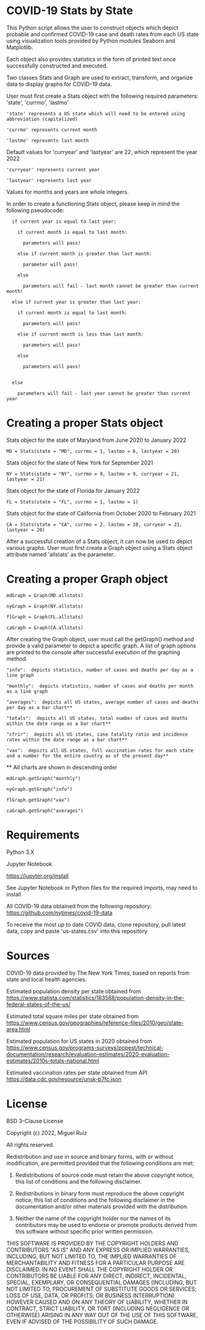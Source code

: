 # COVID-19 Stats by State

This Python script allows the user to construct objects which depict probable and confirmed COVID-19 case and death rates from each US state using visualization tools provided by Python modules Seaborn and Matplotlib.

Each object also provides statistics in the form of printed text once successfully constructed and executed.

Two classes Stats and Graph are used to extract, transform, and organize data to display graphs for COVID-19 data.

User must first create a Stats object with the following required parameters: 'state', 'currmo', 'lastmo'
~~~~~~~~~~~~~~~~~~~~~~~~~~~~~~~~~~~~~~~~~~~~~~~~~~~~~~~~~~~~~~~~
'state' represents a US state which will need to be entered using abbreviation (capitalized)

'currmo' represents current month

'lastmo' represents last month
~~~~~~~~~~~~~~~~~~~~~~~~~~~~~~~~~~~~~~~~~~~~~~~~~~~~~~~~~~~~~~~~

Default values for 'curryear' and 'lastyear' are 22, which represent the year 2022
~~~~~~~~~~~~~~~~~~~~~~~~~~~~~~~~~~~~~~~~~~~~~~~~~~~~~~~~~~~~~~~~
'curryear' represents current year

'lastyear' represents last year
~~~~~~~~~~~~~~~~~~~~~~~~~~~~~~~~~~~~~~~~~~~~~~~~~~~~~~~~~~~~~~~~

Values for months and years are whole integers.

In order to create a functioning Stats object, please keep in mind the following pseudocode:
~~~~~~~~~~~~~~~~~~~~~~~~~~~~~~~~~~~~~~~~~~~~~~~~~~~~~~~~~~
  if current year is equal to last year:

    if current month is equal to last month:
    
      parameters will pass!
      
    else if current month is greater than last month:
    
      parameter will pass!
      
    else
    
      parameters will fail - last month cannot be greater than current month!

  else if current year is greater than last year:

    if current month is equal to last month:
    
      parameters will pass!
      
    else if current month is less than last month:
    
      parameters will pass!
      
    else
    
      parameters will pass!
      
      
  else
  
    parameters will fail - last year cannot be greater than current year
~~~~~~~~~~~~~~~~~~~~~~~~~~~~~~~~~~~~~~~~~~~~~~~~~~~~~~~~~~~~~~~~

# Creating a proper Stats object

Stats object for the state of Maryland from June 2020 to January 2022
~~~~~~~~~~~~~~~~~~~~~~~~~~~~~~~~~~~~~~~~~~~~~~~~~~~~~~~~~~~~~~~~
MD = Stats(state = "MD", currmo = 1, lastmo = 6, lastyear = 20)
~~~~~~~~~~~~~~~~~~~~~~~~~~~~~~~~~~~~~~~~~~~~~~~~~~~~~~~~~~~~~~~~

Stats object for the state of New York for September 2021
~~~~~~~~~~~~~~~~~~~~~~~~~~~~~~~~~~~~~~~~~~~~~~~~~~~~~~~~~~~~~~~~
NY = Stats(state = "NY", currmo = 9, lastmo = 9, curryear = 21, lastyear = 21)
~~~~~~~~~~~~~~~~~~~~~~~~~~~~~~~~~~~~~~~~~~~~~~~~~~~~~~~~~~~~~~~~

Stats object for the state of Florida for January 2022
~~~~~~~~~~~~~~~~~~~~~~~~~~~~~~~~~~~~~~~~~~~~~~~~~~~~~~~~~~~~~~~~
FL = Stats(state = "FL", currmo = 1, lastmo = 1)
~~~~~~~~~~~~~~~~~~~~~~~~~~~~~~~~~~~~~~~~~~~~~~~~~~~~~~~~~~~~~~~~

Stats object for the state of California from October 2020 to February 2021
~~~~~~~~~~~~~~~~~~~~~~~~~~~~~~~~~~~~~~~~~~~~~~~~~~~~~~~~~~~~~~~~
CA = Stats(state = "CA", currmo = 2, lastmo = 10, curryear = 21, lastyear = 20)
~~~~~~~~~~~~~~~~~~~~~~~~~~~~~~~~~~~~~~~~~~~~~~~~~~~~~~~~~~~~~~~~

After a successful creation of a Stats object, it can now be used to depict various graphs.  User must first create a Graph object using a Stats object attribute named 'allstats' as the parameter.

# Creating a proper Graph object
~~~~~~~~~~~~~~~~~~~~~~~~~~~~~~~~~~~~~~~~~~~~~~~~~~~~~~~~~~~~~~~~
mdGraph = Graph(MD.allstats)

nyGraph = Graph(NY.allstats)

flGraph = Graph(FL.allstats)

caGraph = Graph(CA.allstats)
~~~~~~~~~~~~~~~~~~~~~~~~~~~~~~~~~~~~~~~~~~~~~~~~~~~~~~~~~~~~~~~~

After creating the Graph object, user must call the getGraph() method and provide a valid parameter to depict a specific graph.  A list of graph options are printed to the console after successful execution of the graphing method.  
~~~~~~~~~~~~~~~~~~~~~~~~~~~~~~~~~~~~~~~~~~~~~~~~~~~~~~~~~~~~~~~~
"info":  depicts statistics, number of cases and deaths per day as a line graph

"monthly":  depicts statistics, number of cases and deaths per month as a line graph

"averages":  depicts all US states, average number of cases and deaths per day as a bar chart**

"totals":  depicts all US states, total number of cases and deaths within the date range as a bar chart**

"cfrir":  depicts all US states, case fatality ratio and incidence rates within the date range as a bar chart**

"vax":  depicts all US states, full vaccination rates for each state and a number for the entire country as of the present day**
~~~~~~~~~~~~~~~~~~~~~~~~~~~~~~~~~~~~~~~~~~~~~~~~~~~~~~~~~~~~~~~~
**  All charts are shown in descending order

~~~~~~~~~~~~~~~~~~~~~~~~~~~~~~~~~~~~~~~~~~~~~~~~~~~~~~~~~~~~~~~~
mdGraph.getGraph("monthly")

nyGraph.getGraph("info")

flGraph.getGraph("vax")

caGraph.getGraph("averages")
~~~~~~~~~~~~~~~~~~~~~~~~~~~~~~~~~~~~~~~~~~~~~~~~~~~~~~~~~~~~~~~~

# Requirements

Python 3.X

Jupyter Notebook

https://jupyter.org/install

See Jupyter Notebook or Python files for the required imports, may need to install

All COVID-19 data obtained from the following repository: https://github.com/nytimes/covid-19-data

To receive the most up to date COVID data, clone repository, pull latest data, copy and paste 'us-states.csv' into this repository

# Sources

COVID-19 data provided by The New York Times, based on reports from state and local health agencies.

Estimated population density per state obtained from https://www.statista.com/statistics/183588/population-density-in-the-federal-states-of-the-us/

Estimated total square miles per state obtained from https://www.census.gov/geographies/reference-files/2010/geo/state-area.html

Estimated population for US states in 2020 obtained from https://www.census.gov/programs-surveys/popest/technical-documentation/research/evaluation-estimates/2020-evaluation-estimates/2010s-totals-national.html

Estimated vaccination rates per state obtained from API https://data.cdc.gov/resource/unsk-b7fc.json

# License

BSD 3-Clause License

Copyright (c) 2022, Miguel Ruiz

All rights reserved.

Redistribution and use in source and binary forms, with or without
modification, are permitted provided that the following conditions are met:

1. Redistributions of source code must retain the above copyright notice, this
   list of conditions and the following disclaimer.

2. Redistributions in binary form must reproduce the above copyright notice,
   this list of conditions and the following disclaimer in the documentation
   and/or other materials provided with the distribution.

3. Neither the name of the copyright holder nor the names of its
   contributors may be used to endorse or promote products derived from
   this software without specific prior written permission.

THIS SOFTWARE IS PROVIDED BY THE COPYRIGHT HOLDERS AND CONTRIBUTORS "AS IS"
AND ANY EXPRESS OR IMPLIED WARRANTIES, INCLUDING, BUT NOT LIMITED TO, THE
IMPLIED WARRANTIES OF MERCHANTABILITY AND FITNESS FOR A PARTICULAR PURPOSE ARE
DISCLAIMED. IN NO EVENT SHALL THE COPYRIGHT HOLDER OR CONTRIBUTORS BE LIABLE
FOR ANY DIRECT, INDIRECT, INCIDENTAL, SPECIAL, EXEMPLARY, OR CONSEQUENTIAL
DAMAGES (INCLUDING, BUT NOT LIMITED TO, PROCUREMENT OF SUBSTITUTE GOODS OR
SERVICES; LOSS OF USE, DATA, OR PROFITS; OR BUSINESS INTERRUPTION) HOWEVER
CAUSED AND ON ANY THEORY OF LIABILITY, WHETHER IN CONTRACT, STRICT LIABILITY,
OR TORT (INCLUDING NEGLIGENCE OR OTHERWISE) ARISING IN ANY WAY OUT OF THE USE
OF THIS SOFTWARE, EVEN IF ADVISED OF THE POSSIBILITY OF SUCH DAMAGE.
